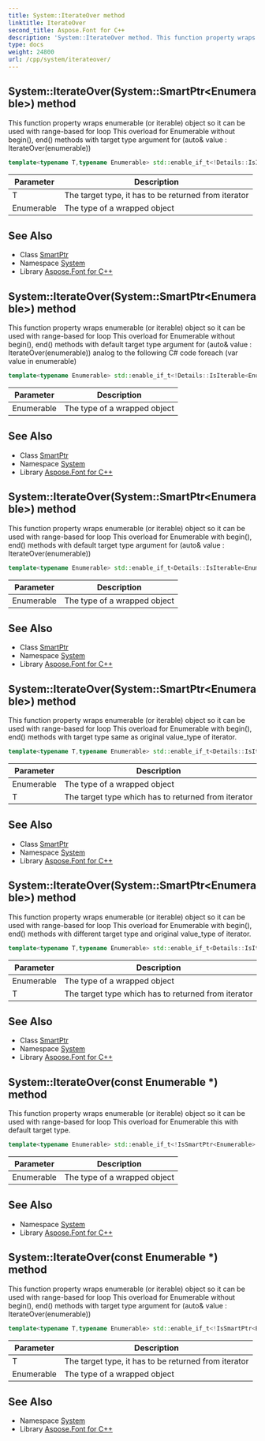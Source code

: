 ```yaml
---
title: System::IterateOver method
linktitle: IterateOver
second_title: Aspose.Font for C++
description: 'System::IterateOver method. This function property wraps enumerable (or iterable) object so it can be used with range-based for loop This overload for Enumerable without begin(), end() methods with target type argument for (auto& value : IterateOver<SomeType>(enumerable)) in C++.'
type: docs
weight: 24800
url: /cpp/system/iterateover/
---
```

## System::IterateOver(System::SmartPtr\<Enumerable\>) method


This function property wraps enumerable (or iterable) object so it can be used with range-based for loop This overload for Enumerable without begin(), end() methods with target type argument for (auto& value : IterateOver<SomeType>(enumerable))

```cpp
template<typename T,typename Enumerable> std::enable_if_t<!Details::IsIterable<Enumerable>::value, Details::EnumeratorAdapter<Enumerable, T>> System::IterateOver(System::SmartPtr<Enumerable> enumerable)
```


| Parameter | Description |
| --- | --- |
| T | The target type, it has to be returned from iterator |
| Enumerable | The type of a wrapped object |

## See Also

* Class [SmartPtr](../smartptr/)
* Namespace [System](../)
* Library [Aspose.Font for C++](../../)
## System::IterateOver(System::SmartPtr\<Enumerable\>) method


This function property wraps enumerable (or iterable) object so it can be used with range-based for loop This overload for Enumerable without begin(), end() methods with default target type argument for (auto& value : IterateOver(enumerable)) analog to the following C# code foreach (var value in enumerable)

```cpp
template<typename Enumerable> std::enable_if_t<!Details::IsIterable<Enumerable>::value, Details::EnumeratorAdapter<Enumerable>> System::IterateOver(System::SmartPtr<Enumerable> enumerable)
```


| Parameter | Description |
| --- | --- |
| Enumerable | The type of a wrapped object |

## See Also

* Class [SmartPtr](../smartptr/)
* Namespace [System](../)
* Library [Aspose.Font for C++](../../)
## System::IterateOver(System::SmartPtr\<Enumerable\>) method


This function property wraps enumerable (or iterable) object so it can be used with range-based for loop This overload for Enumerable with begin(), end() methods with default target type argument for (auto& value : IterateOver(enumerable))

```cpp
template<typename Enumerable> std::enable_if_t<Details::IsIterable<Enumerable>::value, System::SmartPtr<Enumerable>> System::IterateOver(System::SmartPtr<Enumerable> enumerable)
```


| Parameter | Description |
| --- | --- |
| Enumerable | The type of a wrapped object |

## See Also

* Class [SmartPtr](../smartptr/)
* Namespace [System](../)
* Library [Aspose.Font for C++](../../)
## System::IterateOver(System::SmartPtr\<Enumerable\>) method


This function property wraps enumerable (or iterable) object so it can be used with range-based for loop This overload for Enumerable with begin(), end() methods with target type same as original value_type of iterator.

```cpp
template<typename T,typename Enumerable> std::enable_if_t<Details::IsIterable<Enumerable>::value &&std::is_same<typename Details::ReturnTypeTrait<T>::ReturnType, Details::IterableValueType<Enumerable>>::value, System::SmartPtr<Enumerable>> System::IterateOver(System::SmartPtr<Enumerable> enumerable)
```


| Parameter | Description |
| --- | --- |
| Enumerable | The type of a wrapped object |
| T | The target type which has to returned from iterator |

## See Also

* Class [SmartPtr](../smartptr/)
* Namespace [System](../)
* Library [Aspose.Font for C++](../../)
## System::IterateOver(System::SmartPtr\<Enumerable\>) method


This function property wraps enumerable (or iterable) object so it can be used with range-based for loop This overload for Enumerable with begin(), end() methods with different target type and original value_type of iterator.

```cpp
template<typename T,typename Enumerable> std::enable_if_t<Details::IsIterable<Enumerable>::value &&!std::is_same<typename Details::ReturnTypeTrait<T>::ReturnType, Details::IterableValueType<Enumerable>>::value, Details::CppIteratorAdapter<Enumerable, T>> System::IterateOver(System::SmartPtr<Enumerable> enumerable)
```


| Parameter | Description |
| --- | --- |
| Enumerable | The type of a wrapped object |
| T | The target type which has to returned from iterator |

## See Also

* Class [SmartPtr](../smartptr/)
* Namespace [System](../)
* Library [Aspose.Font for C++](../../)
## System::IterateOver(const Enumerable *) method


This function property wraps enumerable (or iterable) object so it can be used with range-based for loop This overload for Enumerable this with default target type.

```cpp
template<typename Enumerable> std::enable_if_t<!IsSmartPtr<Enumerable>::value, Details::EnumeratorAdapter<Enumerable, Details::ValueTypeOfEnumerable<Enumerable>, Enumerable *>> System::IterateOver(const Enumerable *enumerable)
```


| Parameter | Description |
| --- | --- |
| Enumerable | The type of a wrapped object |

## See Also

* Namespace [System](../)
* Library [Aspose.Font for C++](../../)
## System::IterateOver(const Enumerable *) method


This function property wraps enumerable (or iterable) object so it can be used with range-based for loop This overload for Enumerable without begin(), end() methods with target type argument for (auto& value : IterateOver<SomeType>(enumerable))

```cpp
template<typename T,typename Enumerable> std::enable_if_t<!IsSmartPtr<Enumerable>::value, Details::EnumeratorAdapter<Enumerable, T, Enumerable *>> System::IterateOver(const Enumerable *enumerable)
```


| Parameter | Description |
| --- | --- |
| T | The target type, it has to be returned from iterator |
| Enumerable | The type of a wrapped object |

## See Also

* Namespace [System](../)
* Library [Aspose.Font for C++](../../)
